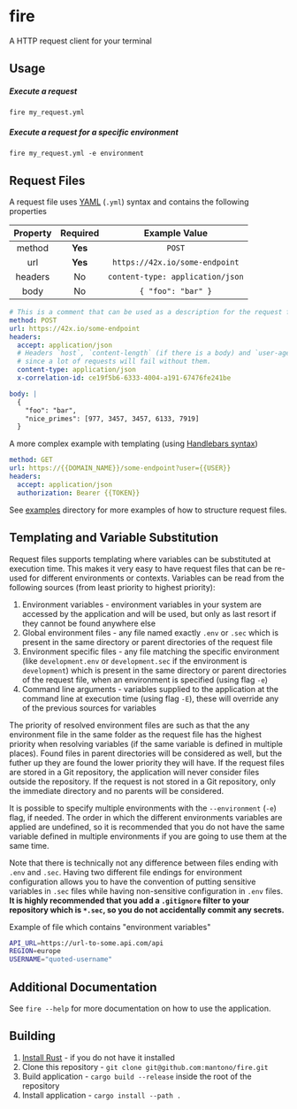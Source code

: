 # fire
A HTTP request client for your terminal

## Usage
##### Execute a request
`fire my_request.yml`

##### Execute a request for a specific environment
`fire my_request.yml -e environment`

## Request Files
A request file uses [YAML](https://quickref.me/yaml) (`.yml`) syntax and contains the following properties

| Property | Required | Example Value |
|:--------:|:--------:|:-------------:|
| method   | **Yes**  | `POST`        |
| url      | **Yes**  | `https://42x.io/some-endpoint` |
| headers  | No       | `content-type: application/json` |
| body     | No       | `{ "foo": "bar" }` |

```yaml
# This is a comment that can be used as a description for the request file
method: POST
url: https://42x.io/some-endpoint
headers:
  accept: application/json
  # Headers `host`, `content-length` (if there is a body) and `user-agent` are always sent
  # since a lot of requests will fail without them.
  content-type: application/json
  x-correlation-id: ce19f5b6-6333-4004-a191-67476fe241be

body: |
  {
    "foo": "bar",
    "nice_primes": [977, 3457, 3457, 6133, 7919]
  }
```

A more complex example with templating (using [Handlebars syntax](https://handlebarsjs.com/guide/#what-is-handlebars))

```yaml
method: GET
url: https://{{DOMAIN_NAME}}/some-endpoint?user={{USER}}
headers:
  accept: application/json
  authorization: Bearer {{TOKEN}}
```

See [examples](examples/) directory for more examples of how to structure request files.

## Templating and Variable Substitution
Request files supports templating where variables can be substituted at execution time. This makes it very easy to have request
files that can be re-used for different environments or contexts. Variables can be read from the following sources (from least priority
to highest priority):
1. Environment variables - environment variables in your system are accessed by the application and will be used, but only as last resort
if they cannot be found anywhere else
2. Global environment files - any file named exactly `.env` or `.sec` which is present in the same directory or parent directories of the request file
3. Environment specific files - any file matching the specific environment (like `development.env` or `development.sec` if the environment is `development`) which is present in the same directory or parent directories of the request file, when an environment is specified (using flag `-e`)
4. Command line arguments - variables supplied to the application at the command line at execution time (using flag `-E`), these will override any of the previous sources for variables

The priority of resolved environment files are such as that the any environment file in the same folder as the request file has the highest priority when resolving variables (if the same variable is defined in multiple places). Found files in parent directories will be considered as well, but the futher up they are found the lower priority they will have. If the request files are stored in a Git repository, the application will never consider files outside the repository. If the request is not stored in a Git repository, only the immediate directory and no parents will be considered.

It is possible to specify multiple environments with the `--environment` (`-e`) flag, if needed. The order in which the different environments variables are applied are undefined, so it is recommended that you do not have the same variable defined in multiple environments if you are going to use them at the same time.

Note that there is technically not any difference between files ending with `.env` and `.sec`. Having two different file endings for environment configuration allows you to have the convention of putting sensitive variables in `.sec` files while having non-sensitive configuration in `.env` files. **It is highly recommended that you add a `.gitignore` filter to your repository which is `*.sec`, so you do not accidentally commit any secrets.**

Example of file which contains "environment variables"

```sh
API_URL=https://url-to-some.api.com/api
REGION=europe
USERNAME="quoted-username"
```

## Additional Documentation
See `fire --help` for more documentation on how to use the application.

## Building
1. [Install Rust](https://rustup.rs/) - if you do not have it installed
2. Clone this repository - `git clone git@github.com:mantono/fire.git`
3. Build application - `cargo build --release` inside the root of the repository
4. Install application - `cargo install --path .`
